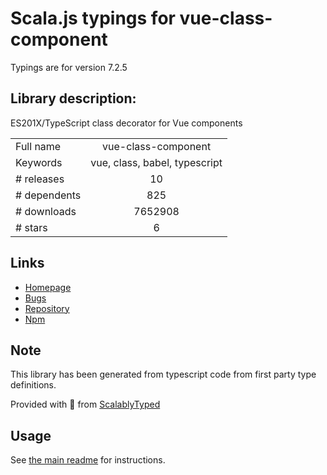 
# Scala.js typings for vue-class-component

Typings are for version 7.2.5

## Library description:
ES201X/TypeScript class decorator for Vue components

|                    |                 |
| ------------------ | :-------------: |
| Full name          | vue-class-component |
| Keywords           | vue, class, babel, typescript |
| # releases         | 10 |
| # dependents       | 825 |
| # downloads        | 7652908 |
| # stars            | 6 |

## Links
- [Homepage](https://github.com/vuejs/vue-class-component#readme)
- [Bugs](https://github.com/vuejs/vue-class-component/issues)
- [Repository](https://github.com/vuejs/vue-class-component)
- [Npm](https://www.npmjs.com/package/vue-class-component)
    


## Note
This library has been generated from typescript code from first party type definitions.

Provided with :purple_heart: from [ScalablyTyped](https://github.com/oyvindberg/ScalablyTyped)

## Usage
See [the main readme](../../readme.md) for instructions.


